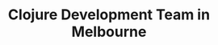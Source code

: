 ---
title: Clojure Development Team in Melbourne
permalink: /landings/locations/melbourne/developer/clojure
technology: Clojure
location: Melbourne
---